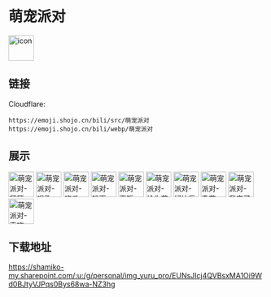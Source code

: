 # 萌宠派对
<img src="https://emoji.shojo.cn/bili/src/萌宠派对/icon.png" width="50" height="50" alt="icon">

## 链接
Cloudflare:
```
https://emoji.shojo.cn/bili/src/萌宠派对
https://emoji.shojo.cn/bili/webp/萌宠派对
```
## 展示
<img src="https://emoji.shojo.cn/bili/src/萌宠派对/萌宠派对-拜拜.png" width="50" height="50" alt="萌宠派对-拜拜">
<img src="https://emoji.shojo.cn/bili/src/萌宠派对/萌宠派对-唱歌.png" width="50" height="50" alt="萌宠派对-唱歌">
<img src="https://emoji.shojo.cn/bili/src/萌宠派对/萌宠派对-吃瓜.png" width="50" height="50" alt="萌宠派对-吃瓜">
<img src="https://emoji.shojo.cn/bili/src/萌宠派对/萌宠派对-躲雨.png" width="50" height="50" alt="萌宠派对-躲雨">
<img src="https://emoji.shojo.cn/bili/src/萌宠派对/萌宠派对-干饭.png" width="50" height="50" alt="萌宠派对-干饭">
<img src="https://emoji.shojo.cn/bili/src/萌宠派对/萌宠派对-给你花花.png" width="50" height="50" alt="萌宠派对-给你花花">
<img src="https://emoji.shojo.cn/bili/src/萌宠派对/萌宠派对-好快乐.png" width="50" height="50" alt="萌宠派对-好快乐">
<img src="https://emoji.shojo.cn/bili/src/萌宠派对/萌宠派对-撒花.png" width="50" height="50" alt="萌宠派对-撒花">
<img src="https://emoji.shojo.cn/bili/src/萌宠派对/萌宠派对-我来了.png" width="50" height="50" alt="萌宠派对-我来了">
<img src="https://emoji.shojo.cn/bili/src/萌宠派对/萌宠派对-喜欢.png" width="50" height="50" alt="萌宠派对-喜欢">

## 下载地址

https://shamiko-my.sharepoint.com/:u:/g/personal/img_yuru_pro/EUNsJIcj4QVBsxMA1Oi9Wd0BJtyVJPqs0Bys68wa-NZ3hg